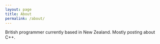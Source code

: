 ```yaml
---
layout: page
title: About
permalink: /about/
---
```


British programmer currently based in New Zealand. Mostly posting about C++.
